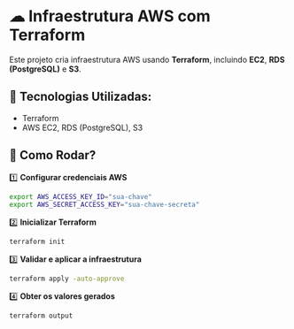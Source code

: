 # ☁ Infraestrutura AWS com Terraform

Este projeto cria infraestrutura AWS usando **Terraform**, incluindo **EC2**, **RDS (PostgreSQL)** e **S3**.

## 🚀 Tecnologias Utilizadas:
- Terraform
- AWS EC2, RDS (PostgreSQL), S3

## 📌 Como Rodar?
1️⃣ **Configurar credenciais AWS**
```sh
export AWS_ACCESS_KEY_ID="sua-chave"
export AWS_SECRET_ACCESS_KEY="sua-chave-secreta"

```
2️⃣ **Inicializar Terraform**
````sh
terraform init

`````
3️⃣ **Validar e aplicar a infraestrutura**
```sh
terraform apply -auto-approve

````
4️⃣ **Obter os valores gerados**
```sh
terraform output
````